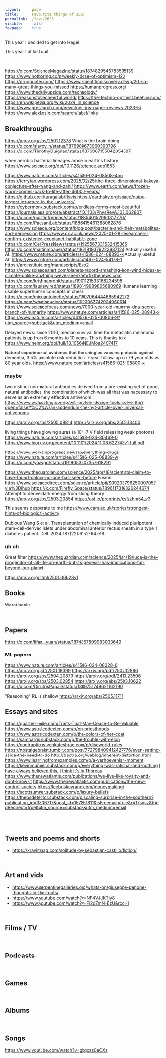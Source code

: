 ```yaml
---
layout:     page
title:      Favourite things of 2025
permalink:  /favs/2025
visible:    false
favpage:    true
---
```


This year I decided to get into Hegel.

This year I at last quit 

<br>


https://x.com/ScienceMagazine/status/1874829545783595139
https://www.notboring.co/p/weekly-dose-of-optimism-123
https://drughunter.com/
https://www.scientificdiscovery.dev/p/20-so-many-great-things-you-missed
https://humanprogress.org/
https://www.thedailyupside.com/technology/
https://reasonstobecheerful.world/
https://the-techno-optimist.beehiiv.com/
https://en.wikipedia.org/wiki/2024_in_science
https://www.gresearch.com/news/neurips-paper-reviews-2023-5/ 
https://www.alexkesin.com/search/label/links


## Breakthroughs

https://arxiv.org/abs/2501.12378
What is the brain doing 
https://x.com/slavov_n/status/1876988673960390796
https://x.com/TimothyDuignan/status/1876967155042054587

when aerobic bacterial lineages arose in earth's history
https://www.science.org/doi/10.1126/science.adp1853

https://www.nature.com/articles/s41586-024-08508-4no
https://terrytao.wordpress.com/2025/02/25/the-three-dimensional-kakeya-conjecture-after-wang-and-zahl/
https://www.earth.com/news/frozen-worm-comes-back-to-life-after-46000-years/
https://github.com/turagalab/flyvis
https://earthsky.org/space/quipu-largest-structure-in-the-universe/
https://cybermonk.substack.com/p/endless-forms-most-beautiful
https://journals.aps.org/pra/abstract/10.1103/PhysRevA.102.062807
https://x.com/quintinfrerichs/status/1885401529903177767
https://x.com/PaesaniLab/status/1886415461388062876
https://www.science.org/content/blog-post/bacteria-and-their-metabolites-and-depression
https://www.ox.ac.uk/news/2025-01-28-researchers-confirm-existence-exoplanet-habitable-zone
https://x.com/CellPressNews/status/1925567331532415365
https://x.com/martinmbauer/status/1891819379223937124
Actually useful AI: https://www.nature.com/articles/s41586-024-08393-x
Actually useful AI: https://www.nature.com/articles/s41467-024-54178-1
https://arcinstitute.org/manuscripts/Evo2
https://www.sciencealert.com/planets-record-smashing-iron-wind-hides-a-climate-unlike-anything-weve-seen?ref=fixthenews.com
https://x.com/krishnanrohit/status/1901121533168234598
https://x.com/lauriewired/status/1898149989865680969
Humans learning usable superhuman concepts in chess
https://x.com/miouantoinette/status/1907064444665942272
https://x.com/whatisnuclear/status/1903067742934069614
https://www.sciencefocus.com/news/7000-year-old-mummy-dna-secret-branch-of-humanity
https://www.nature.com/articles/s41586-025-08943-x
https://www.nature.com/articles/d41586-025-00806-9?utm_source=substack&utm_medium=email

Delayed news: since 2010, median survival time for metastatic melanoma patients is up from 6 months to 10 years. This is thanks to x
https://www.nejm.org/doi/full/10.1056/NEJMoa2407417

Natural experimental evidence that the shingles vaccine protects against dementia, 3.5% absolute risk reduction. 7 year follow-up on 79 year olds vs 80 year olds.
https://www.nature.com/articles/s41586-025-08800-x

### maybe

two distinct non-natural antibodies derived from a pre-existing set of good, natural antibodies, the combination of which was all that was necessary to serve as an extremely effective antivenom. 
https://www.owlposting.com/p/will-protein-design-tools-solve-the?open=false#%C2%A7an-addendum-the-nyt-article-over-universal-antivenoms

https://arxiv.org/abs/2505.09814
https://arxiv.org/abs/2505.13400

living things have glowing auras (a 10^−7 V field releasing weak photons)
https://www.nature.com/articles/s41598-024-80469-0
https://www.biorxiv.org/content/10.1101/2024.11.08.622743v1.full.pdf

https://www.worksinprogress.news/p/everything-drugs
https://www.nature.com/articles/s41586-025-08839-w
https://x.com/yoavgo/status/1919053307357618291

https://www.theguardian.com/science/2025/apr/18/scientists-claim-to-have-found-colour-no-one-has-seen-before
Fusion https://www.sciencedirect.com/science/article/pii/S0920379625000705?via%3Dihub
https://x.com/Firefly_Space/status/1896117316326244674
Attempt to derive dark energy from string theory
https://arxiv.org/abs/2503.20854
https://osf.io/preprints/osf/zhm54_v3

This seems desperate to me
https://www.cam.ac.uk/stories/strongest-hints-of-biological-activity

Dubious
Wang S et al. Transplantation of chemically induced pluripotent stem-cell-derived islets under abdominal anterior rectus sheath in a type 1 diabetes patient. Cell. 2024;187(22):6152-64.e18.  


### uh oh

Great filter https://www.theguardian.com/science/2025/jan/19/luca-is-the-progenitor-of-all-life-on-earth-but-its-genesis-has-implications-far-beyond-our-planet

https://arxiv.org/html/2501.06623v1

## Books


Worst book: 

<br>

## Papers

https://x.com/lifan__yuan/status/1874867809983033649

### ML papers

https://www.nature.com/articles/s41586-024-08328-6
https://arxiv.org/pdf/2501.19399
https://arxiv.org/pdf/2502.12896
https://arxiv.org/abs/2504.20879
https://arxiv.org/pdf/2410.23506
https://arxiv.org/abs/2503.02854
https://arxiv.org/abs/2503.10622
https://x.com/DimitrisPapail/status/1889751749621162190

"Reasoning" RL is shallow
https://arxiv.org/abs/2505.11711


## Essays and sites

https://quarter--mile.com/Traits-That-May-Cease-to-Be-Valuable
https://www.astralcodexten.com/p/on-priesthoods
https://www.astralcodexten.com/p/the-colors-of-her-coat
https://samharris.substack.com/p/the-trouble-with-elon
https://contraptions.venkateshrao.com/p/discworld-rules
https://nostalgebraist.tumblr.com/post/772798409412427776/even-setting-aside-the-need-to-do
http://bactra.org/weblog/inherent-distortion.html
https://www.learningfromexamples.com/p/a-verhoevenian-moment
https://kevinmunger.substack.com/p/everything-was-rational-and-nothing
[I have always believed this, I think it's in Thoreau](https://ninapanickssery.substack.com/p/a-reason-to-know-more-facts?utm_source=post-email-title&publication_id=1692721&post_id=163676134&utm_campaign=email-post-title&isFreemail=true&r=1lcbmo&triedRedirect=true&utm_medium=email)
https://www.thenewatlantis.com/publications/we-live-like-royalty-and-dont-know-it
https://www.thenewatlantis.com/publications/the-new-control-society
https://leebriskcyrano.com/moneymaking/
https://scottsumner.substack.com/p/luxury-beliefs
https://thebsdetector.substack.com/p/scaling-surprise-in-the-southern?publication_id=3806717&post_id=157851811&isFreemail=true&r=17svsz&triedRedirect=true&utm_source=substack&utm_medium=email

<br>

<br>

## Tweets and poems and shorts

* https://xraylitmag.com/solitude-by-sebastian-castillo/fiction/

<br>

## Art and vids

* https://www.serpentinegalleries.org/whats-on/giuseppe-penone-thoughts-in-the-roots/
* https://www.youtube.com/watch?v=NF4VJJKTjy8
* https://www.youtube.com/watch?v=Fi2d7mN-EzU&rco=1

<br>

## Films / TV


<br>

## Podcasts

<br>

## Games

<br>

## Albums

<br>

## Songs

https://www.youtube.com/watch?v=gkqxzs0aCXs